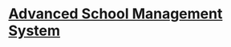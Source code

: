 # [Advanced School Management System](https://itsourcecode.com/free-projects/php-project/advanced-school-management-system-in-php-with-source-code/)
